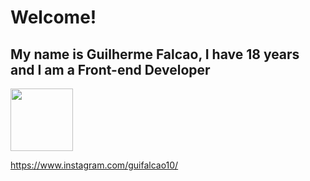 # Welcome! 

## My name is Guilherme Falcao, I have 18 years and I am a Front-end Developer



<a href='[[https://www.linkedin.com/in/%20devguilhermefalca](https://www.linkedin.com/in/guilherme-falcao-981021246/)o](https://www.linkedin.com/in/guilherme-falcao-981021246/)'><img height= '100px' width= '100px' src="https://cdn.jsdelivr.net/gh/devicons/devicon/icons/linkedin/linkedin-original.svg" /></a>
                    
          


https://www.instagram.com/guifalcao10/

<!--
**guifalcs/Guifalcs** is a ✨ _special_ ✨ repository because its `README.md` (this file) appears on your GitHub profile.

Here are some ideas to get you started:

- 🔭 I’m currently working on ...
- 🌱 I’m currently learning ...
- 👯 I’m looking to collaborate on ...
- 🤔 I’m looking for help with ...
- 💬 Ask me about ...
- 📫 How to reach me: ...
- 😄 Pronouns: ...
- ⚡ Fun fact: ...
-->
